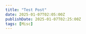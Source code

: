 ```yaml
---
title: "Test Post"
date: 2025-01-07T02:05:00Z
publishDate: 2025-01-07T02:25:00Z  
tags: [Misc]
---
```


